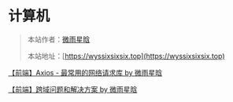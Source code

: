 # 计算机

> 本站作者：[微雨星晗](https://github.com/WeiYuXingHan)
>
> 本站地址：[https://wyssixsixsix.top](https://wyssixsixsix.top)


[【前端】Axios - 最常用的网络请求库 by 微雨星晗](【前端】Axios.md)

[【前端】跨域问题和解决方案 by 微雨星晗](【前端】跨域问题和解决方案.md)


